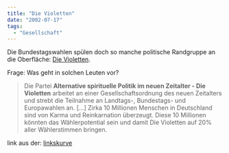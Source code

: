 ```yaml
---
title: "Die Violetten"
date: "2002-07-17"
tags:
  - "Gesellschaft"
---
```


Die Bundestagswahlen spülen doch so manche politische Randgruppe an die Oberfläche: [Die Violetten](http://www.die-violetten.de/).

Frage: Was geht in solchen Leuten vor?

> Die Partei **Alternative spirituelle Politik im neuen Zeitalter - Die Violetten** arbeitet an einer Gesellschaftsordnung des neuen Zeitalters und strebt die Teilnahme an Landtags-, Bundestags- und Europawahlen an. \[…\] Zirka 10 Millionen Menschen in Deutschland sind von Karma und Reinkarnation überzeugt. Diese 10 Millionen könnten das Wählerpotential sein und damit Die Violetten auf 20% aller Wählerstimmen bringen.

link aus der: [linkskurve](http://www2.cityinfonetz.de/homepages/hammerschmitt/low_linkskurve.html)
